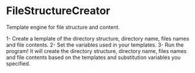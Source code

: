 FileStructureCreator
====================
Template engine for file structure and content.

1- Create a template of the directory structure, directory name, files names and file contents.
2- Set the variables used in your templates.
3- Run the program! It will create the directory structure, directory name, files names and file contents based on the templates and substitution variables you specified.
